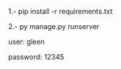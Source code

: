 1.- pip install -r requirements.txt

2.- py manage.py runserver


user:      gleen

password:  12345

